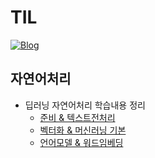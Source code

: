 # TIL
[![Blog](https://img.shields.io/badge/Velog-https://velog.io/@hunny1126/-green.svg)](https://velog.io/@hunny1126/)


## 자연어처리
* 딥러닝 자연어처리 학습내용 정리
  * [준비 & 텍스트전처리](https://github.com/honeycaron/TIL/blob/main/%EC%9E%90%EC%97%B0%EC%96%B4%EC%B2%98%EB%A6%AC/%EB%94%A5%EB%9F%AC%EB%8B%9D%20%EC%9E%90%EC%97%B0%EC%96%B4%EC%B2%98%EB%A6%AC%20%ED%95%99%EC%8A%B5%EB%82%B4%EC%9A%A9%20%EC%A0%95%EB%A6%AC%20-%201.md)
  * [벡터화 & 머신러닝 기본](https://github.com/honeycaron/TIL/blob/main/%EC%9E%90%EC%97%B0%EC%96%B4%EC%B2%98%EB%A6%AC/%EB%94%A5%EB%9F%AC%EB%8B%9D%20%EC%9E%90%EC%97%B0%EC%96%B4%EC%B2%98%EB%A6%AC%20%ED%95%99%EC%8A%B5%EB%82%B4%EC%9A%A9%20%EC%A0%95%EB%A6%AC%20-%202.md)
  * [언어모델 & 워드임베딩](https://github.com/honeycaron/TIL/blob/main/%EC%9E%90%EC%97%B0%EC%96%B4%EC%B2%98%EB%A6%AC/%EB%94%A5%EB%9F%AC%EB%8B%9D%20%EC%9E%90%EC%97%B0%EC%96%B4%EC%B2%98%EB%A6%AC%20%ED%95%99%EC%8A%B5%EB%82%B4%EC%9A%A9%20%EC%A0%95%EB%A6%AC%20-%203.md)
